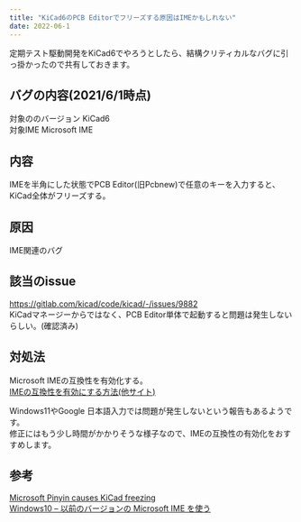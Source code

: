 ```yaml
---
title: "KiCad6のPCB Editorでフリーズする原因はIMEかもしれない"
date: 2022-06-1
---
```


定期テスト駆動開発をKiCad6でやろうとしたら、結構クリティカルなバグに引っ掛かったので共有しておきます。

## バグの内容(2021/6/1時点)
対象ののバージョン KiCad6  
対象IME            Microsoft IME  
  
## 内容  
IMEを半角にした状態でPCB Editor(旧Pcbnew)で任意のキーを入力すると、KiCad全体がフリーズする。  
  
## 原因  
IME関連のバグ  

## 該当のissue  
https://gitlab.com/kicad/code/kicad/-/issues/9882  
KiCadマネージーからではなく、PCB Editor単体で起動すると問題は発生しないらしい。(確認済み)  


## 対処法  
Microsoft IMEの互換性を有効化する。  
[IMEの互換性を有効にする方法(他サイト)](https://pc-karuma.net/windows-10-previous-version-microsoft-ime/)


Windows11やGoogle 日本語入力では問題が発生しないという報告もあるようです。  
修正にはもう少し時間がかかりそうな様子なので、IMEの互換性の有効化をおすすめします。  

## 参考
[Microsoft Pinyin causes KiCad freezing](https://gitlab.com/kicad/code/kicad/-/issues/9882?isogp=false)  
[Windows10 – 以前のバージョンの Microsoft IME を使う](https://pc-karuma.net/windows-10-previous-version-microsoft-ime/?isogp=false)  
